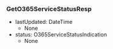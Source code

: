 ### GetO365ServiceStatusResp
- lastUpdated: DateTime
  - None
- status: O365ServiceStatusIndication
  - None
